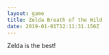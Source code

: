 ```yaml
---
layout: game
title: Zelda Breath of the Wild
date: 2019-01-01T12:11:31.156Z
---
```

Zelda is the best!